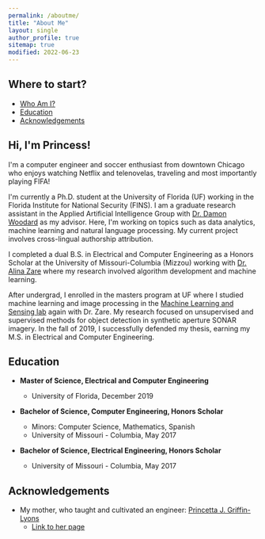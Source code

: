 ```yaml
---
permalink: /aboutme/
title: "About Me"
layout: single
author_profile: true
sitemap: true
modified: 2022-06-23
---
```

## Where to start?
* [Who Am I?](#hi,-i'm-princess!)
* [Education](#education)
* [Acknowledgements](#acknowledgements)

## Hi, I'm Princess!
I'm a computer engineer and soccer enthusiast from downtown Chicago who enjoys watching Netflix and telenovelas, traveling and most importantly playing FIFA!

I'm currently a Ph.D. student at the University of Florida (UF) working in the Florida Institute for National Security (FINS). I am a graduate research assistant in the Applied Artificial Intelligence Group with [Dr. Damon Woodard](http://damonwoodard.com) as my advisor. Here, I'm working on topics such as data analytics, machine learning and natural language processing. My current project involves cross-lingual authorship attribution.

I completed a dual B.S. in Electrical and Computer Engineering as a Honors Scholar at the University of Missouri-Columbia (Mizzou) working with [Dr. Alina Zare](https://faculty.eng.ufl.edu/machine-learning/people/faculty/) where my research involved algorithm development and machine learning.

After undergrad, I enrolled in the masters program at UF where I studied machine learning and image processing in the [Machine Learning and Sensing lab](https://faculty.eng.ufl.edu/machine-learning/machine-learning-sensing-lab/) again with Dr. Zare. My research focused on unsupervised and supervised methods for object detection in synthetic aperture SONAR imagery. In the fall of 2019, I successfully defended my thesis, earning my M.S. in Electrical and Computer Engineering.

## Education
* **Master of Science, Electrical and Computer Engineering**
  * University of Florida, December 2019

* **Bachelor of Science, Computer Engineering, Honors Scholar**
  * Minors: Computer Science, Mathematics, Spanish
  * University of Missouri - Columbia, May 2017

* **Bachelor of Science, Electrical Engineering, Honors Scholar**
  * University of Missouri - Columbia, May 2017

## Acknowledgements
* My mother, who taught and cultivated an engineer: [Princetta J. Griffin-Lyons](/assets/documents/PrincettaLyons2022.pdf)
  * [Link to her page](/aboutme/princetta/)
